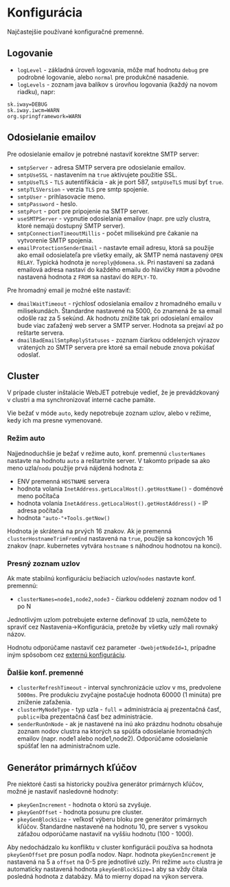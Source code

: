 # Konfigurácia

Najčastejšie používané konfiguračné premenné.

## Logovanie

- `logLevel` - základná úroveň logovania, môže mať hodnotu `debug` pre podrobné logovanie, alebo `normal` pre produkčné nasadenie.
- `logLevels` - zoznam java balíkov s úrovňou logovania (každý na novom riadku), napr:

```
sk.iway=DEBUG
sk.iway.iwcm=WARN
org.springframework=WARN
```

## Odosielanie emailov

Pre odosielanie emailov je potrebné nastaviť korektne SMTP server:

- `smtpServer` - adresa SMTP servera pre odosielanie emailov.
- `smtpUseSSL` - nastavením na `true` aktivujete použitie SSL.
- `smtpUseTLS` - `TLS` autentifikácia - ak je port 587, `smtpUseTLS` musí byť `true`.
- `smtpTLSVersion` - verzia `TLS` pre smtp spojenie.
- `smtpUser` - prihlasovacie meno.
- `smtpPassword` - heslo.
- `smtpPort` - port pre pripojenie na SMTP server.
- `useSMTPServer` - vypnutie odosielania emailov (napr. pre uzly clustra, ktoré nemajú dostupný SMTP server).
- `smtpConnectionTimeoutMillis` - počet milisekúnd pre čakanie na vytvorenie SMTP spojenia.
- `emailProtectionSenderEmail` - nastavte email adresu, ktorá sa použije ako email odosielateľa pre všetky emaily, ak SMTP nemá nastavený `OPEN RELAY`. Typická hodnota je `noreply@domena.sk`. Pri nastavení sa zadaná emailová adresa nastaví do každého emailu do hlavičky `FROM` a pôvodne nastavená hodnota z `FROM` sa nastaví do `REPLY-TO`.

Pre hromadný email je možné ešte nastaviť:

- `dmailWaitTimeout` - rýchlosť odosielania emailov z hromadného emailu v milisekundách. Štandardne nastavené na 5000, čo znamená že sa email odošle raz za 5 sekúnd. Ak hodnotu znížite tak pri odosielaní emailov bude viac zaťažený web server a SMTP server. Hodnota sa prejaví až po reštarte servera.
- `dmailBadEmailSmtpReplyStatuses` - zoznam čiarkou oddelených výrazov vrátených zo SMTP servera pre ktoré sa email nebude znova pokúšať odoslať.

## Cluster

V prípade cluster inštalácie WebJET potrebuje vedieť, že je prevádzkovaný v clustri a ma synchronizovať interné cache pamäte.

Vie bežať v móde `auto`, kedy nepotrebuje zoznam uzlov, alebo v režime, kedy ich ma presne vymenované.

### Režim auto

Najjednoduchšie je bežať v režime auto, konf. premennú `clusterNames` nastavte na hodnotu `auto` a reštartnite server. V takomto prípade sa ako meno uzla/`nodu` použije prvá nájdená hodnota z:

- ENV premenná `HOSTNAME` servera
- hodnota volania `InetAddress.getLocalHost().getHostName()` - doménové meno počítača
- hodnota volania `InetAddress.getLocalHost().getHostAddress()` - IP adresa počítača
- hodnota `"auto-"+Tools.getNow()`

Hodnota je skrátená na prvých 16 znakov. Ak je premenná `clusterHostnameTrimFromEnd` nastavená na `true`, použije sa koncových 16 znakov (napr. kubernetes vytvára `hostname` s náhodnou hodnotou na konci).

### Presný zoznam uzlov

Ak mate stabilnú konfiguráciu bežiacich uzlov/`nodes` nastavte konf. premennú:

- `clusterNames=node1,node2,node3` - čiarkou oddelený zoznam nodov od 1 po N

Jednotlivým uzlom potrebujete externe definovať `ID` uzla, nemôžete to spraviť cez Nastavenia->Konfigurácia, pretože by všetky uzly mali rovnaký názov.

Hodnotu odporúčame nastaviť cez parameter `-DwebjetNodeId=1`, prípadne iným spôsobom cez [externú konfiguráciu](../external-configuration.md).

### Ďalšie konf. premenné

- `clusterRefreshTimeout` - interval synchronizácie uzlov v ms, predvolene `5000ms`. Pre produkciu zvyčajne postačuje hodnota 60000 (1 minúta) pre zníženie zaťaženia.
- `clusterMyNodeType` - typ uzla - `full` = administrácia aj prezentačná časť, `public`=iba prezentačná časť bez administrácie.
- `senderRunOnNode` - ak je nastavené na inú ako prázdnu hodnotu obsahuje zoznam nodov clustra na ktorých sa spúšťa odosielanie hromadných emailov (napr. node1 alebo node1,node2). Odporúčame odosielanie spúšťať len na administračnom uzle.

## Generátor primárnych kľúčov

Pre niektoré časti sa historicky používa generátor primárnych kľúčov, možné je nastaviť nasledovné hodnoty:

- `pkeyGenIncrement` - hodnota o ktorú sa zvyšuje.
- `pkeyGenOffset` - hodnota posunu pre cluster.
- `pkeyGenBlockSize` - veľkosť výberu bloku pre generátor primárnych kľúčov. Štandardne nastavené na hodnotu 10, pre server s vysokou záťažou odporúčame nastaviť na vyššiu hodnotu (100 - 1000).

Aby nedochádzalo ku konfliktu v cluster konfigurácii používa sa hodnota `pkeyGenOffset` pre posun podľa nodov. Napr. hodnota `pkeyGenIncrement` je nastavená na 5 a `offset` na 0-5 pre jednotlivé uzly. Pri režime `auto` clustra je automaticky nastavená hodnota `pkeyGenBlockSize=1` aby sa vždy čítala posledná hodnota z databázy. Má to mierny dopad na výkon servera.

